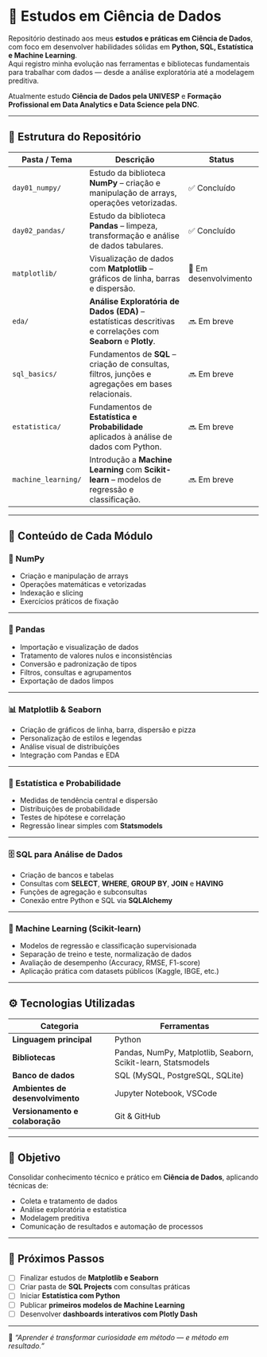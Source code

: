 # 🧠 Estudos em Ciência de Dados

Repositório destinado aos meus **estudos e práticas em Ciência de Dados**, com foco em desenvolver habilidades sólidas em **Python, SQL, Estatística e Machine Learning**.  
Aqui registro minha evolução nas ferramentas e bibliotecas fundamentais para trabalhar com dados — desde a análise exploratória até a modelagem preditiva.

Atualmente estudo **Ciência de Dados pela UNIVESP** e **Formação Profissional em Data Analytics e Data Science pela DNC**.

---

## 📌 Estrutura do Repositório

| Pasta / Tema | Descrição | Status |
|---------------|------------|---------|
| `day01_numpy/` | Estudo da biblioteca **NumPy** – criação e manipulação de arrays, operações vetorizadas. | ✅ Concluído |
| `day02_pandas/` | Estudo da biblioteca **Pandas** – limpeza, transformação e análise de dados tabulares. | ✅ Concluído |
| `matplotlib/` | Visualização de dados com **Matplotlib** – gráficos de linha, barras e dispersão. | 🚧 Em desenvolvimento |
| `eda/` | **Análise Exploratória de Dados (EDA)** – estatísticas descritivas e correlações com **Seaborn** e **Plotly**. | 🔜 Em breve |
| `sql_basics/` | Fundamentos de **SQL** – criação de consultas, filtros, junções e agregações em bases relacionais. | 🔜 Em breve |
| `estatistica/` | Fundamentos de **Estatística e Probabilidade** aplicados à análise de dados com Python. | 🔜 Em breve |
| `machine_learning/` | Introdução a **Machine Learning** com **Scikit-learn** – modelos de regressão e classificação. | 🔜 Em breve |

---

## 🧩 Conteúdo de Cada Módulo

### **📘 NumPy**
- Criação e manipulação de arrays  
- Operações matemáticas e vetorizadas  
- Indexação e slicing  
- Exercícios práticos de fixação  

---

### **📗 Pandas**
- Importação e visualização de dados  
- Tratamento de valores nulos e inconsistências  
- Conversão e padronização de tipos  
- Filtros, consultas e agrupamentos  
- Exportação de dados limpos  

---

### **📊 Matplotlib & Seaborn**
- Criação de gráficos de linha, barra, dispersão e pizza  
- Personalização de estilos e legendas  
- Análise visual de distribuições  
- Integração com Pandas e EDA  

---

### **🧮 Estatística e Probabilidade**
- Medidas de tendência central e dispersão  
- Distribuições de probabilidade  
- Testes de hipótese e correlação  
- Regressão linear simples com **Statsmodels**  

---

### **🗄️ SQL para Análise de Dados**
- Criação de bancos e tabelas  
- Consultas com **SELECT**, **WHERE**, **GROUP BY**, **JOIN** e **HAVING**  
- Funções de agregação e subconsultas  
- Conexão entre Python e SQL via **SQLAlchemy**  

---

### **🤖 Machine Learning (Scikit-learn)**
- Modelos de regressão e classificação supervisionada  
- Separação de treino e teste, normalização de dados  
- Avaliação de desempenho (Accuracy, RMSE, F1-score)  
- Aplicação prática com datasets públicos (Kaggle, IBGE, etc.)  

---

## ⚙️ Tecnologias Utilizadas

| Categoria | Ferramentas |
|------------|-------------|
| **Linguagem principal** | Python |
| **Bibliotecas** | Pandas, NumPy, Matplotlib, Seaborn, Scikit-learn, Statsmodels |
| **Banco de dados** | SQL (MySQL, PostgreSQL, SQLite) |
| **Ambientes de desenvolvimento** | Jupyter Notebook, VSCode |
| **Versionamento e colaboração** | Git & GitHub |

---

## 🎯 Objetivo

Consolidar conhecimento técnico e prático em **Ciência de Dados**, aplicando técnicas de:
- Coleta e tratamento de dados  
- Análise exploratória e estatística  
- Modelagem preditiva  
- Comunicação de resultados e automação de processos  

---

## 🧭 Próximos Passos

- [ ] Finalizar estudos de **Matplotlib e Seaborn**  
- [ ] Criar pasta de **SQL Projects** com consultas práticas  
- [ ] Iniciar **Estatística com Python**  
- [ ] Publicar **primeiros modelos de Machine Learning**  
- [ ] Desenvolver **dashboards interativos com Plotly Dash**

---

📍 *“Aprender é transformar curiosidade em método — e método em resultado.”*
